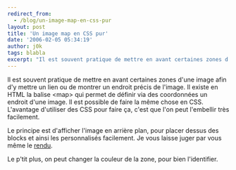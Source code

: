 ```yaml
---
redirect_from:
  - /blog/un-image-map-en-css-pur
layout: post
title: 'Un image map en CSS pur'
date: '2006-02-05 05:34:19'
author: j0k
tags: blabla
excerpt: "Il est souvent pratique de mettre en avant certaines zones d'une image afin d'y mettre un lien ou de montrer un endroit précis de l'image.     \nIl existe en HTML la balise &lt;map&gt; qui permet de définir via des coordonnées un endroit d'une image. Il est possible de faire la même chose en CSS.   L'avantage d'utiliser des CSS pour faire ça, c'est que l'on      …"
---
```


Il est souvent pratique de mettre en avant certaines zones d'une image afin d'y mettre un lien ou de montrer un endroit précis de l'image.
Il existe en HTML la balise &lt;map&gt; qui permet de définir via des coordonnées un endroit d'une image. Il est possible de faire la même chose en CSS.   L'avantage d'utiliser des CSS pour faire ça, c'est que l'on peut l'embellir très facilement.

Le principe est d'afficher l'image en arrière plan, pour placer dessus des blocks et ainsi les personnalisés facilement. Je vous laisse juger par vous même le [rendu](http://frankmanno.com/ideas/css-imagemap-redux/).

Le p'tit plus, on peut changer la couleur de la zone, pour bien l'identifier.
